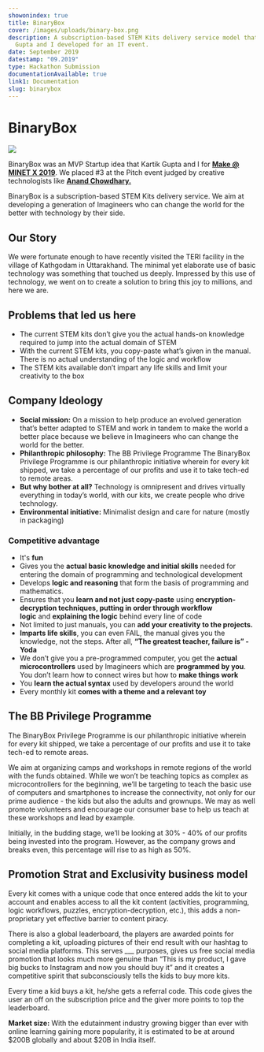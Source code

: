 ```yaml
---
showonindex: true
title: BinaryBox
cover: /images/uploads/binary-box.png
description: A subscription-based STEM Kits delivery service model that Kartik
  Gupta and I developed for an IT event.
date: September 2019
datestamp: "09.2019"
type: Hackathon Submission
documentationAvailable: true
link1: Documentation
slug: binarybox
---
```

# BinaryBox

![](images/uploads/binary-box.png)

BinaryBox was an MVP Startup idea that Kartik Gupta and I for **[Make @ MINET X 2019](https://minet.co/)**. We placed #3 at the Pitch event judged by creative technologists like **[Anand Chowdhary.](https://anandchowdhary.com/)**

BinaryBox is a subscription-based STEM Kits delivery service. We aim at developing a generation of Imagineers who can change the world for the better with technology by their side.

## Our Story

We were fortunate enough to have recently visited the TERI facility in the village of Kathgodam in Uttarakhand. The minimal yet elaborate use of basic technology was something that touched us deeply. Impressed by this use of technology, we went on to create a solution to bring this joy to millions, and here we are.

## Problems that led us here

* The current STEM kits don’t give you the actual hands-on knowledge required to jump into the actual domain of STEM
* With the current STEM kits, you copy-paste what’s given in the manual. There is no actual understanding of the logic and workflow
* The STEM kits available don’t impart any life skills and limit your creativity to the box

## Company Ideology

* **Social mission:** On a mission to help produce an evolved generation that’s better adapted to STEM and work in tandem to make the world a better place because we believe in Imagineers who can change the world for the better.
* **Philanthropic philosophy:** The BB Privilege Programme The BinaryBox Privilege Programme is our philanthropic initiative wherein for every kit shipped, we take a percentage of our profits and use it to take tech-ed to remote areas.
* **But why bother at all?** Technology is omnipresent and drives virtually everything in today’s world, with our kits, we create people who drive technology.
* **Environmental initiative:** Minimalist design and care for nature (mostly in packaging)

### Competitive advantage

* It's **fun**
* Gives you the **actual basic knowledge and initial skills** needed for entering the domain of programming and technological development
* Develops **logic and reasoning** that form the basis of programming and mathematics.
* Ensures that you **learn and not just copy-paste** using **encryption-decryption techniques, putting in order through workflow logic** and **explaining the logic** behind every line of code
* Not limited to just manuals, you can **add your creativity to the projects.**
* **Imparts life skills**, you can even FAIL, the manual gives you the knowledge, not the steps. After all, **“The greatest teacher, failure is” - Yoda**
* We don’t give you a pre-programmed computer, you get the **actual microcontrollers** used by Imagineers which are **programmed by you**. You don’t learn how to connect wires but how to **make things work**
* You **learn the actual syntax** used by developers around the world
* Every monthly kit **comes with a theme and a relevant toy**

## The BB Privilege Programme

The BinaryBox Privilege Programme is our philanthropic initiative wherein for every kit shipped, we take a percentage of our profits and use it to take tech-ed to remote areas.

We aim at organizing camps and workshops in remote regions of the world with the funds obtained. While we won’t be teaching topics as complex as microcontrollers for the beginning, we’ll be targeting to teach the basic use of computers and smartphones to increase the connectivity, not only for our prime audience - the kids but also the adults and grownups. We may as well promote volunteers and encourage our consumer base to help us teach at these workshops and lead by example.

Initially, in the budding stage, we’ll be looking at 30% - 40% of our profits being invested into the program. However, as the company grows and breaks even, this percentage will rise to as high as 50%.

## Promotion Strat and Exclusivity business model

Every kit comes with a unique code that once entered adds the kit to your account and enables access to all the kit content (activities, programming, logic workflows, puzzles, encryption-decryption, etc.), this adds a non-proprietary yet effective barrier to content piracy.

There is also a global leaderboard, the players are awarded points for completing a kit, uploading pictures of their end result with our hashtag to social media platforms. This serves ___ purposes, gives us free social media promotion that looks much more genuine than “This is my product, I gave big bucks to Instagram and now you should buy it” and it creates a competitive spirit that subconsciously tells the kids to buy more kits.

Every time a kid buys a kit, he/she gets a referral code. This code gives the user an off on the subscription price and the giver more points to top the leaderboard.

**Market size:** With the edutainment industry growing bigger than ever with online learning gaining more popularity, it is estimated to be at around $200B globally and about $20B in India itself.